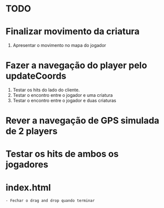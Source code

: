 # TODO

# Finalizar movimento da criatura
1. Apresentar o movimento no mapa do jogador

# Fazer a navegação do player pelo updateCoords
1. Testar os hits do lado do cliente.
2. Testar o encontro entre o jogador e uma criatura
3. Testar o encontro entre o jogador e duas criaturas

# Rever a navegação de GPS simulada de 2 players
# Testar os hits de ambos os jogadores

# index.html
    - Fechar o drag and drop quando terminar    